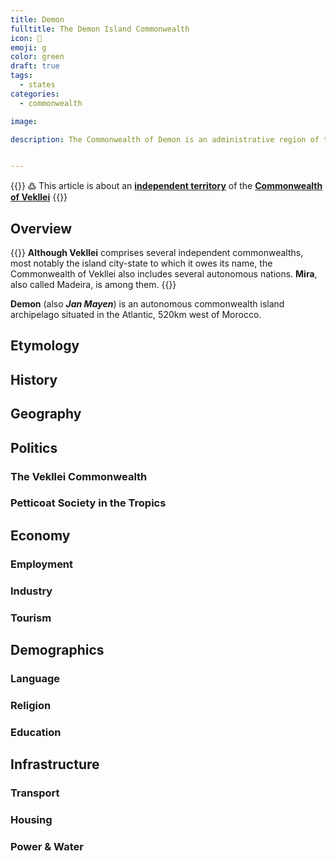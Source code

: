 ```yaml
---
title: Demon
fulltitle: The Demon Island Commonwealth
icon: 👹
emoji: g
color: green
draft: true
tags:
  - states
categories:
  - commonwealth

image:

description: The Commonwealth of Demon is an administrative region of the Commonwealth of Vekllei, a utopian country created by Hobart Phillips.


---
```

{{<note green >}}
߷ This article is about an [**independent territory**](/vekllei/#administrative-divisions) of the [**Commonwealth of Vekllei**](/factbook/vekllei)
{{</note>}}

## Overview

{{<note panel >}}
**Although Vekllei** comprises several independent commonwealths, most notably the island city-state to which it owes its name, the Commonwealth of Vekllei also includes several autonomous nations. **Mira**, also called Madeira, is among them.
{{</note>}}

**Demon** (also ***Jan Mayen***) is an autonomous commonwealth island archipelago situated in the Atlantic, 520km west of Morocco.


## Etymology

## History


## Geography

## Politics

### The Vekllei Commonwealth

### Petticoat Society in the Tropics

## Economy

### Employment

### Industry

### Tourism

## Demographics

### Language

### Religion

### Education

## Infrastructure

### Transport

### Housing

### Power & Water
